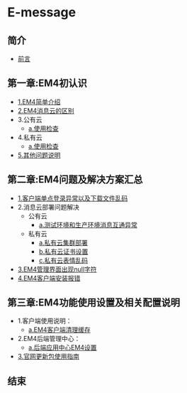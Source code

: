 # E-message

## 简介
* [前言](README.md)

## 第一章:EM4初认识
* [1.EM4简单介绍](chapter1/E4info.md)
* [2.EM4消息云的区别](chapter1/E4cloudDiff.md)
* 3.公有云
    * [a.使用检查](chapter1/ronghubCheck.md)
* 4.私有云
    * [a.使用检查](chapter1/privateCloudCheck.md)
* [5.其他问题说明](chapter1/otherQue.md)

## 第二章:EM4问题及解决方案汇总
* [1.客户端单点登录异常以及下载文件乱码](chapter2/E4login.md)
* 2.消息云部署问题解决
    * 公有云
        * [a.测试环境和生产环境消息互通异常](chapter2/testAndMainRongChao.md)
    * 私有云
        * [a.私有云集群部署]()
        * [b.私有云证书设置]()
        * [c.私有云表情乱码](chapter2/PrivateClondEmoji.md)
* [3.EM4管理界面出现null字符](chapter2/E4nullSolve.md)
* [4.EM4客户端安装报错](chapter2/E4nullSolve.md)

## 第三章:EM4功能使用设置及相关配置说明
* 1.客户端使用说明：
    * [a.EM4客户端清理缓存](chapter3/setE4clean.md)
* 2.EM4后端管理中心：
    * [a.后端应用中心EM4设置](chapter3/E4managePage.md)
* [3.官网更新包使用指南](chapter3/updateEmessage.md)

## 结束
